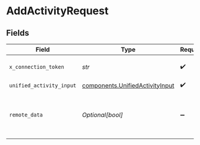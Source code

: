 # AddActivityRequest


## Fields

| Field                                                                              | Type                                                                               | Required                                                                           | Description                                                                        |
| ---------------------------------------------------------------------------------- | ---------------------------------------------------------------------------------- | ---------------------------------------------------------------------------------- | ---------------------------------------------------------------------------------- |
| `x_connection_token`                                                               | *str*                                                                              | :heavy_check_mark:                                                                 | The connection token                                                               |
| `unified_activity_input`                                                           | [components.UnifiedActivityInput](../../models/components/unifiedactivityinput.md) | :heavy_check_mark:                                                                 | N/A                                                                                |
| `remote_data`                                                                      | *Optional[bool]*                                                                   | :heavy_minus_sign:                                                                 | Set to true to include data from the original Ats software.                        |
